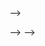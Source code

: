 <!-- # Terraform EC2 Module with Dynamic AMI Retrieval

## Overview
This Terraform module provisions EC2 instances using dynamically retrieved AMI IDs. The AMI IDs are filtered to retrieve the latest build created with Packer. The module is designed to be reusable across different environments (sandbox, staging, production).

## Features
- Dynamically retrieves the latest AMI ID created with Packer.
- Allows filtering AMIs based on a specific tag or naming convention.
- Supports customizable instance parameters such as instance type, key pair, and networking configurations.
- Modular and reusable across multiple environments.

## Prerequisites
Before using this module, ensure you have the following:
- Terraform installed ([Install Terraform](https://developer.hashicorp.com/terraform/tutorials/aws-get-started/install-cli))
- AWS CLI configured ([AWS CLI Setup](https://docs.aws.amazon.com/cli/latest/userguide/install-cliv2.html))
- Packer installed and used to create AMIs ([Install Packer](https://developer.hashicorp.com/packer/downloads))

## Project Structure
```
terraform-project/
│── modules/
│   ├── ec2/
│   │   ├── main.tf
│   │   ├── variables.tf
│   │   ├── outputs.tf
│── environments/
│   ├── dev/
│   │   ├── main.tf
│   │   ├── terraform.tfvars
│   ├── prod/
│       ├── main.tf
│       ├── terraform.tfvars
│── main.tf
│── variables.tf
│── outputs.tf
│── provider.tf
│── terraform.tfvars
│── backend.tf
│── README.md
```

## Step-by-Step Implementation

### Step 1: Define the Terraform Module
Create a Terraform module in `modules/ec2/` to provision EC2 instances.

#### "modules/ec2/main.tf"
<!-- ```hcl
resource "aws_instance" "ec2" {
  ami                    = data.aws_ami.latest_packer.id
  instance_type          = var.instance_type
  key_name               = var.key_pair_name
  subnet_id              = var.subnet_id
  vpc_security_group_ids = var.security_group_ids

  tags = {
    Name = var.instance_name
    Environment = var.environment
  }
}

``` -->


<!-- 
### Step 2: Retrieve the Latest AMI ID Dynamically
<!-- Use Terraform data sources to retrieve the latest AMI ID filtered by a specific Packer tag. -->

<!-- #### `data-sources.tf` --> -->
<!-- ```hcl
data "aws_ami" "latest_packer" {
  most_recent = true
  owners      = ["self"] # Adjust the owner ID if needed

  filter {
    name   = "tag:packer_build"
    values = ["latest"]
  }
}
```

### Step 3: Use the Module in `main.tf`
<!-- In the `environments/stage/main.tf` file, call the EC2 module and pass the dynamically retrieved AMI ID. -->

<!-- ```hcl
module "ec2" {
  source              = "../modules/ec2"
  ami_id              = data.aws_ami.latest_packer.id
  instance_type       = var.instance_type
  key_name            = var.key_name
  subnet_id           = var.subnet_id
  security_group_ids  = var.security_group_ids
  instance_name       = "EC2 instance type"
}
``` -->

<!-- ### Step 4: Define Environment-Specific Configurations
Each environment should have its own `terraform.tfvars` file to store configurable values.

#### `environments/sandbox/terraform.tfvars` -->
<!-- ```hcl
instance_type     = "t2.micro"
key_pair_name     = "sandbox-key"
subnet_id         = "subnet-12345678"
security_group_ids = ["sg-abcdefgh"]
instance_name     = "sandbox-instance"
environment       = "sandbox"
 
``` -->

<!-- #### `environments/prod/terraform.tfvars` -->
<!-- ```hcl
instance_type = "t2.large"
key_name = "my-prod-keypair"
subnet_id = "subnet-abcdef"
security_group_ids = ["sg-112233"]
``` -->

<!-- ### Step 5: Apply the Terraform Configuration
Run the following Terraform commands:

```sh
cd environments/module
terraform init
terraform plan -var-file=terraform.tfvars
terraform apply -var-file=terraform.tfvars -auto-approve
```

For the production environment, navigate to `environments/prod/` and repeat the process.

### Step 6: Verify the Deployment
Once the Terraform script runs successfully, verify the EC2 instance in the AWS Management Console.

### Step 7: Destroy the Resources (If Needed)
To destroy the created infrastructure, run:

```sh
terraform destroy -var-file=terraform.tfvars -auto-approve
```

## Conclusion
This Terraform module allows DevOps engineers to dynamically retrieve the latest Packer-built AMI and provision EC2 instances efficiently across multiple environments. By structuring the project modularly, reusability and maintainability are ensured. -->
 --> -->

